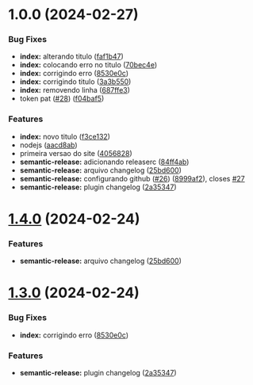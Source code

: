 # 1.0.0 (2024-02-27)


### Bug Fixes

* **index:** alterando titulo ([faf1b47](https://github.com/averaacademy/git-workflow/commit/faf1b47be5c8cef4626fba800502f26b524af26b))
* **index:** colocando erro no titulo ([70bec4e](https://github.com/averaacademy/git-workflow/commit/70bec4e31d89b2299acf623dd90c0b6330302b6c))
* **index:** corrigindo erro ([8530e0c](https://github.com/averaacademy/git-workflow/commit/8530e0ccb83dd5f047a9baa29de6fa40d50a4e84))
* **index:** corrigindo titulo ([3a3b550](https://github.com/averaacademy/git-workflow/commit/3a3b5501a7ba9434dd06b2131fa74a886b8a9742))
* **index:** removendo linha ([687ffe3](https://github.com/averaacademy/git-workflow/commit/687ffe35d94524dddf861221c6f7f3853f98bf70))
* token pat ([#28](https://github.com/averaacademy/git-workflow/issues/28)) ([f04baf5](https://github.com/averaacademy/git-workflow/commit/f04baf529aa6ddbc163cb140bf5b09e62b80c8d6))


### Features

* **index:** novo titulo ([f3ce132](https://github.com/averaacademy/git-workflow/commit/f3ce1327e37495e307ba0653bdabb37174caf7d2))
* nodejs ([aacd8ab](https://github.com/averaacademy/git-workflow/commit/aacd8abefcc44d0271813f489564b0ef694d594d))
* primeira versao do site ([4056828](https://github.com/averaacademy/git-workflow/commit/405682890fa1bdfbb80d844992d75ecccee6ad5b))
* **semantic-release:** adicionando releaserc ([84ff4ab](https://github.com/averaacademy/git-workflow/commit/84ff4ab0dd1c518657d9ab496b75778dfff0d627))
* **semantic-release:** arquivo changelog ([25bd600](https://github.com/averaacademy/git-workflow/commit/25bd6001425097cb5e9a54d7794cbc142f6047b0))
* **semantic-release:** configurando github ([#26](https://github.com/averaacademy/git-workflow/issues/26)) ([8999af2](https://github.com/averaacademy/git-workflow/commit/8999af2f266c2c5384e52e9b830f4aed01ed13fc)), closes [#27](https://github.com/averaacademy/git-workflow/issues/27)
* **semantic-release:** plugin changelog ([2a35347](https://github.com/averaacademy/git-workflow/commit/2a353473eee59141b68404ccba662f658cb06b9c))

# [1.4.0](https:/mnt/d/workspace/avera-cursos/git-workflow/modulo-05-conventional-commits/git-site//compare/v1.3.0...v1.4.0) (2024-02-24)


### Features

* **semantic-release:** arquivo changelog ([25bd600](https:/mnt/d/workspace/avera-cursos/git-workflow/modulo-05-conventional-commits/git-site//commit/25bd6001425097cb5e9a54d7794cbc142f6047b0))

# [1.3.0](https:/mnt/d/workspace/avera-cursos/git-workflow/modulo-05-conventional-commits/git-site//compare/v1.2.0...v1.3.0) (2024-02-24)


### Bug Fixes

* **index:** corrigindo erro ([8530e0c](https:/mnt/d/workspace/avera-cursos/git-workflow/modulo-05-conventional-commits/git-site//commit/8530e0ccb83dd5f047a9baa29de6fa40d50a4e84))


### Features

* **semantic-release:** plugin changelog ([2a35347](https:/mnt/d/workspace/avera-cursos/git-workflow/modulo-05-conventional-commits/git-site//commit/2a353473eee59141b68404ccba662f658cb06b9c))
